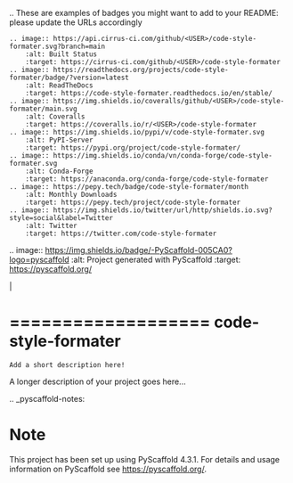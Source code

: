 .. These are examples of badges you might want to add to your README:
   please update the URLs accordingly

    .. image:: https://api.cirrus-ci.com/github/<USER>/code-style-formater.svg?branch=main
        :alt: Built Status
        :target: https://cirrus-ci.com/github/<USER>/code-style-formater
    .. image:: https://readthedocs.org/projects/code-style-formater/badge/?version=latest
        :alt: ReadTheDocs
        :target: https://code-style-formater.readthedocs.io/en/stable/
    .. image:: https://img.shields.io/coveralls/github/<USER>/code-style-formater/main.svg
        :alt: Coveralls
        :target: https://coveralls.io/r/<USER>/code-style-formater
    .. image:: https://img.shields.io/pypi/v/code-style-formater.svg
        :alt: PyPI-Server
        :target: https://pypi.org/project/code-style-formater/
    .. image:: https://img.shields.io/conda/vn/conda-forge/code-style-formater.svg
        :alt: Conda-Forge
        :target: https://anaconda.org/conda-forge/code-style-formater
    .. image:: https://pepy.tech/badge/code-style-formater/month
        :alt: Monthly Downloads
        :target: https://pepy.tech/project/code-style-formater
    .. image:: https://img.shields.io/twitter/url/http/shields.io.svg?style=social&label=Twitter
        :alt: Twitter
        :target: https://twitter.com/code-style-formater

.. image:: https://img.shields.io/badge/-PyScaffold-005CA0?logo=pyscaffold
    :alt: Project generated with PyScaffold
    :target: https://pyscaffold.org/

|

===================
code-style-formater
===================


    Add a short description here!


A longer description of your project goes here...


.. _pyscaffold-notes:

Note
====

This project has been set up using PyScaffold 4.3.1. For details and usage
information on PyScaffold see https://pyscaffold.org/.
